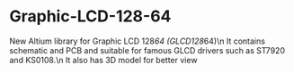 # Graphic-LCD-128-64
New Altium library for Graphic LCD 128*64 (GLCD128*64)\n
It contains schematic and PCB and suitable for famous GLCD drivers such as ST7920 and KS0108.\n
It also has 3D model for better view
